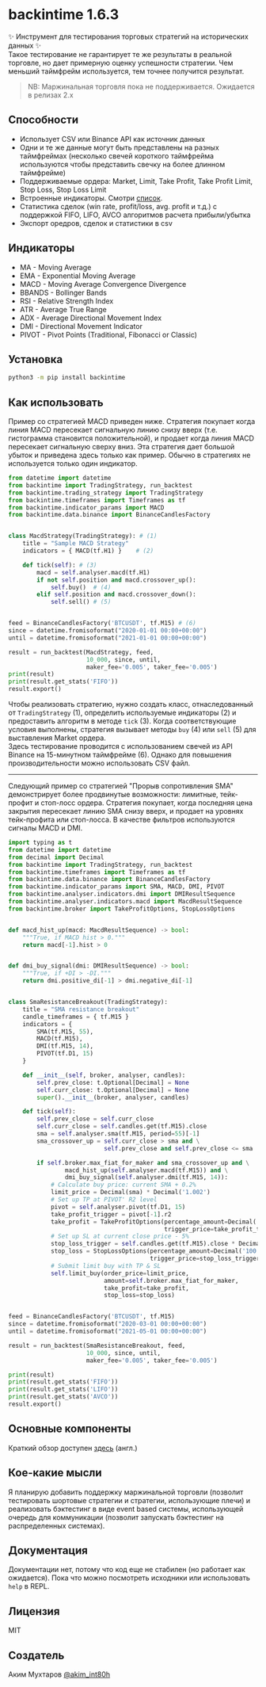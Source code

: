 # backintime 1.6.3
✨ Инструмент для тестирования торговых стратегий на исторических данных ✨  
Такое тестирование не гарантирует те же результаты в реальной торговле, но дает примерную оценку успешности стратегии. Чем меньший таймфрейм используется, тем точнее получится результат.


> NB: Маржинальная торговля пока не поддерживается. Ожидается в релизах 2.x


## Способности
- Использует CSV или Binance API как источник данных
- Одни и те же данные могут быть представлены на разных таймфреймах (несколько свечей короткого таймфрейма используются чтобы представить свечку на более длинном таймфрейме)
- Поддерживаемые ордера: Market, Limit, Take Profit, Take Profit Limit, Stop Loss, Stop Loss Limit
- Встроенные индикаторы. Смотри [список](#индикаторы).
- Статистика сделок (win rate, profit/loss, avg. profit и т.д.) с поддержкой  FIFO, LIFO, AVCO алгоритмов расчета прибыли/убытка
- Экспорт оредров, сделок и статистики в csv


## Индикаторы
- MA - Moving Average
- EMA - Exponential Moving Average
- MACD - Moving Average Convergence Divergence
- BBANDS - Bollinger Bands
- RSI - Relative Strength Index
- ATR - Average True Range
- ADX - Average Directional Movement Index
- DMI - Directional Movement Indicator
- PIVOT - Pivot Points (Traditional, Fibonacci or Classic)


## Установка
```sh
python3 -m pip install backintime
```


## Как использовать

Пример со стратегией MACD приведен ниже. Стратегия покупает когда линия MACD пересекает сигнальную линию снизу вверх (т.е. гистограмма становится положительной), и продает когда линия MACD пересекает сигнальную сверху вниз. Эта стратегия дает  большой убыток и приведена здесь только как пример. Обычно в стратегиях не используется только один индикатор.
```py
from datetime import datetime
from backintime import TradingStrategy, run_backtest
from backintime.trading_strategy import TradingStrategy
from backintime.timeframes import Timeframes as tf
from backintime.indicator_params import MACD
from backintime.data.binance import BinanceCandlesFactory


class MacdStrategy(TradingStrategy): # (1)
    title = "Sample MACD Strategy"
    indicators = { MACD(tf.H1) }	# (2)

    def tick(self):	# (3)
        macd = self.analyser.macd(tf.H1)
        if not self.position and macd.crossover_up():
            self.buy()	# (4)
        elif self.position and macd.crossover_down():
            self.sell()	# (5)


feed = BinanceCandlesFactory('BTCUSDT', tf.M15)	# (6)
since = datetime.fromisoformat("2020-01-01 00:00+00:00")
until = datetime.fromisoformat("2021-01-01 00:00+00:00")

result = run_backtest(MacdStrategy, feed,
                      10_000, since, until, 
                      maker_fee='0.005', taker_fee='0.005')
print(result)
print(result.get_stats('FIFO'))
result.export()
```
Чтобы реализовать стратегию, нужно создать класс, отнаследованный от `TradingStrategy` (1), определить используемые индикаторы (2) и предоставить алгоритм в методе `tick` (3).
Когда соответствующие условия выполнены, стратегия вызывает методы `buy` (4) или `sell` (5) для выставления Market ордера.  
Здесь тестирование проводится с использованием свечей из API Binance на 15-минутном таймфрейме (6). Однако для повышения производительности можно использовать CSV файл.


---

Следующий пример со стратегией "Прорыв сопротивления SMA" демонстрирует более продвинутые возможности: лимитные, тейк-профит и стоп-лосс ордера. Стратегия покупает, когда последняя цена закрытия пересекает линию SMA снизу вверх, и продает на уровнях тейк-профита или стоп-лосса. В качестве фильтров используются сигналы MACD и DMI.
```py
import typing as t
from datetime import datetime
from decimal import Decimal
from backintime import TradingStrategy, run_backtest
from backintime.timeframes import Timeframes as tf
from backintime.data.binance import BinanceCandlesFactory
from backintime.indicator_params import SMA, MACD, DMI, PIVOT
from backintime.analyser.indicators.dmi import DMIResultSequence
from backintime.analyser.indicators.macd import MacdResultSequence
from backintime.broker import TakeProfitOptions, StopLossOptions


def macd_hist_up(macd: MacdResultSequence) -> bool:
    """True, if MACD hist > 0."""
    return macd[-1].hist > 0


def dmi_buy_signal(dmi: DMIResultSequence) -> bool:
    """True, if +DI > -DI."""
    return dmi.positive_di[-1] > dmi.negative_di[-1]


class SmaResistanceBreakout(TradingStrategy):
    title = "SMA resistance breakout"
    candle_timeframes = { tf.M15 }
    indicators = {
        SMA(tf.M15, 55),
        MACD(tf.M15),
        DMI(tf.M15, 14),
        PIVOT(tf.D1, 15)
    }

    def __init__(self, broker, analyser, candles):
        self.prev_close: t.Optional[Decimal] = None
        self.curr_close: t.Optional[Decimal] = None
        super().__init__(broker, analyser, candles)

    def tick(self):
        self.prev_close = self.curr_close
        self.curr_close = self.candles.get(tf.M15).close
        sma = self.analyser.sma(tf.M15, period=55)[-1]
        sma_crossover_up = self.curr_close > sma and \
                           self.prev_close and self.prev_close <= sma

        if self.broker.max_fiat_for_maker and sma_crossover_up and \
                macd_hist_up(self.analyser.macd(tf.M15)) and \
                dmi_buy_signal(self.analyser.dmi(tf.M15, 14)):
            # Calculate buy price: current SMA + 0.2%
            limit_price = Decimal(sma) * Decimal('1.002')
            # Set up TP at PIVOT' R2 level
            pivot = self.analyser.pivot(tf.D1, 15)
            take_profit_trigger = pivot[-1].r2
            take_profit = TakeProfitOptions(percentage_amount=Decimal('100.00'),
                                            trigger_price=take_profit_trigger)
            # Set up SL at current close price - 5%
            stop_loss_trigger = self.candles.get(tf.M15).close * Decimal('0.95')
            stop_loss = StopLossOptions(percentage_amount=Decimal('100.00'), 
                                        trigger_price=stop_loss_trigger)
            # Submit limit buy with TP & SL
            self.limit_buy(order_price=limit_price,
                           amount=self.broker.max_fiat_for_maker,
                           take_profit=take_profit,
                           stop_loss=stop_loss)


feed = BinanceCandlesFactory('BTCUSDT', tf.M15)
since = datetime.fromisoformat("2020-03-01 00:00+00:00")
until = datetime.fromisoformat("2021-05-01 00:00+00:00")

result = run_backtest(SmaResistanceBreakout, feed, 
                      10_000, since, until, 
                      maker_fee='0.005', taker_fee='0.005')

print(result)
print(result.get_stats('FIFO'))
print(result.get_stats('LIFO'))
print(result.get_stats('AVCO'))
result.export()

```

## Основные компоненты

Краткий обзор доступен [здесь] (англ.) 


## Кое-какие мысли

Я планирую добавить поддержку маржинальной торговли (позволит тестировать шортовые стратегии и стратегии, использующие плечи) и реализовать бэктестинг в виде event based системы, использующей очередь для коммуникации (позволит запускать бэктестинг на распределенных системах).


## Документация

Документации нет, потому что код еще не стабилен (но работает как ожидается). Пока что можно посмотреть исходники или использовать `help` в REPL.


## Лицензия

MIT


## Создатель

 Аким Мухтаров [@akim_int80h]


[@akim_int80h]: <https://t.me/akim_int80h>
[здесь]: <https://github.com/akim-mukhtarov/backintime/tree/v163#core-concepts>